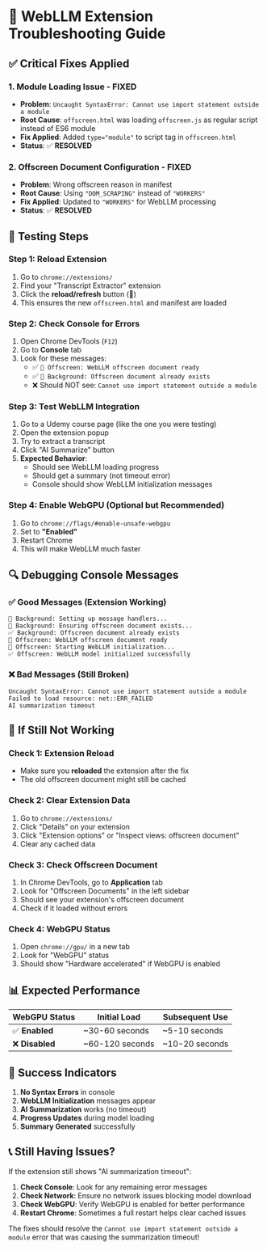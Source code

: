 # 🔧 WebLLM Extension Troubleshooting Guide

## ✅ **Critical Fixes Applied**

### **1. Module Loading Issue - FIXED**
- **Problem**: `Uncaught SyntaxError: Cannot use import statement outside a module`
- **Root Cause**: `offscreen.html` was loading `offscreen.js` as regular script instead of ES6 module
- **Fix Applied**: Added `type="module"` to script tag in `offscreen.html`
- **Status**: ✅ **RESOLVED**

### **2. Offscreen Document Configuration - FIXED**
- **Problem**: Wrong offscreen reason in manifest
- **Root Cause**: Using `"DOM_SCRAPING"` instead of `"WORKERS"`
- **Fix Applied**: Updated to `"WORKERS"` for WebLLM processing
- **Status**: ✅ **RESOLVED**

## 🧪 **Testing Steps**

### **Step 1: Reload Extension**
1. Go to `chrome://extensions/`
2. Find your "Transcript Extractor" extension
3. Click the **reload/refresh** button (🔄)
4. This ensures the new `offscreen.html` and manifest are loaded

### **Step 2: Check Console for Errors**
1. Open Chrome DevTools (`F12`)
2. Go to **Console** tab
3. Look for these messages:
   - ✅ `🎯 Offscreen: WebLLM offscreen document ready`
   - ✅ `🎯 Background: Offscreen document already exists`
   - ❌ Should NOT see: `Cannot use import statement outside a module`

### **Step 3: Test WebLLM Integration**
1. Go to a Udemy course page (like the one you were testing)
2. Open the extension popup
3. Try to extract a transcript
4. Click "AI Summarize" button
5. **Expected Behavior**:
   - Should see WebLLM loading progress
   - Should get a summary (not timeout error)
   - Console should show WebLLM initialization messages

### **Step 4: Enable WebGPU (Optional but Recommended)**
1. Go to `chrome://flags/#enable-unsafe-webgpu`
2. Set to **"Enabled"**
3. Restart Chrome
4. This will make WebLLM much faster

## 🔍 **Debugging Console Messages**

### **✅ Good Messages (Extension Working)**
```
🎯 Background: Setting up message handlers...
🎯 Background: Ensuring offscreen document exists...
✅ Background: Offscreen document already exists
🎯 Offscreen: WebLLM offscreen document ready
🎯 Offscreen: Starting WebLLM initialization...
✅ Offscreen: WebLLM model initialized successfully
```

### **❌ Bad Messages (Still Broken)**
```
Uncaught SyntaxError: Cannot use import statement outside a module
Failed to load resource: net::ERR_FAILED
AI summarization timeout
```

## 🚨 **If Still Not Working**

### **Check 1: Extension Reload**
- Make sure you **reloaded** the extension after the fix
- The old offscreen document might still be cached

### **Check 2: Clear Extension Data**
1. Go to `chrome://extensions/`
2. Click "Details" on your extension
3. Click "Extension options" or "Inspect views: offscreen document"
4. Clear any cached data

### **Check 3: Check Offscreen Document**
1. In Chrome DevTools, go to **Application** tab
2. Look for "Offscreen Documents" in the left sidebar
3. Should see your extension's offscreen document
4. Check if it loaded without errors

### **Check 4: WebGPU Status**
1. Open `chrome://gpu/` in a new tab
2. Look for "WebGPU" status
3. Should show "Hardware accelerated" if WebGPU is enabled

## 📊 **Expected Performance**

| WebGPU Status | Initial Load | Subsequent Use |
|---------------|---------------|----------------|
| ✅ **Enabled** | ~30-60 seconds | ~5-10 seconds |
| ❌ **Disabled** | ~60-120 seconds | ~10-20 seconds |

## 🎯 **Success Indicators**

1. **No Syntax Errors** in console
2. **WebLLM Initialization** messages appear
3. **AI Summarization** works (no timeout)
4. **Progress Updates** during model loading
5. **Summary Generated** successfully

## 📞 **Still Having Issues?**

If the extension still shows "AI summarization timeout":

1. **Check Console**: Look for any remaining error messages
2. **Check Network**: Ensure no network issues blocking model download
3. **Check WebGPU**: Verify WebGPU is enabled for better performance
4. **Restart Chrome**: Sometimes a full restart helps clear cached issues

The fixes should resolve the `Cannot use import statement outside a module` error that was causing the summarization timeout!
